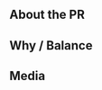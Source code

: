 ## About the PR
<!-- What did you change in this PR? -->
<!-- Что вы изменили в своем пулл реквесте? -->

## Why / Balance
<!-- Why was it changed? Link any discussions or issues here. Please discuss how this would affect game balance. -->
<!-- Зачем нужно это изменение? Прикрепите любые обсуждения или проблемы здесь. Опишите, как это повлияет на текущий баланс игры. -->

## Media
<!-- 
PRs which make ingame changes (adding clothing, items, new features, etc) are required to have media attached that showcase the changes.
Small fixes/refactors are exempt.
-->
<!-- 
Пулл реквесты, которые несут за собой игровые изменения (добавления одежды, предметов и так далее) требуют чтобы вы прикрепили скриншоты или видеоролики, демонстрирующие эти изменения.
Небольшие исправления не считаются.
-->
